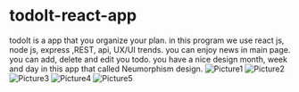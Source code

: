 # todoIt-react-app
todoIt is a app that you organize your plan.
in this program we use react js, node js, express ,REST, api, UX/UI trends.
you can enjoy news in main page.
you can add, delete and edit you todo.
you have a nice design month, week and day in this app that called Neumorphism design.
![Picture1](https://user-images.githubusercontent.com/84572283/139297356-80e455a0-5f64-428f-8f1f-7bb8787f4b42.png)
![Picture2](https://user-images.githubusercontent.com/84572283/139297378-0d0e1686-2d54-487d-834b-86b044a08cc3.png)
![Picture3](https://user-images.githubusercontent.com/84572283/139297382-dd45f03a-61d1-48c1-98a0-d83bffa1ce52.png)
![Picture4](https://user-images.githubusercontent.com/84572283/139297390-7674bf89-1be3-4378-bd4a-c6082255b698.png)
![Picture5](https://user-images.githubusercontent.com/84572283/139297393-46e5907f-b118-4106-9ef6-4a4e004795e3.png)
